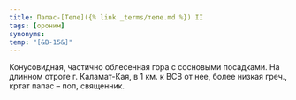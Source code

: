 ```yaml
---
title: Папас-[Тепе]({% link _terms/тепе.md %}) II
tags: [ороним]
synonyms:
temp: "[&В-15&]"
---
```


Конусовидная, частично облесенная гора с сосновыми посадками. На длинном отроге
г. Каламат-Кая, в 1 км. к ВСВ от нее, более низкая греч., кртат папас – поп,
священник.
